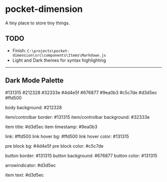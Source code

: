 # pocket-dimension

A tiny place to store tiny things.

## TODO

- Finish: `C:\projects\pocket-dimension\src\components\Items\Markdown.js`
- Light and Dark themes for syntax highlighting

---

## Dark Mode Palette

#131315
#212328
#32333e
#4d4e5f
#676877
#9ea0b3
#c5c7de
#d3d5ec
#ffd500

body background: #212328

item/controlbar border: #131315
item/controlbar background: #32333e

item title: #d3d5ec
item timestamp: #9ea0b3

link: #ffd500
link hover bg: #ffd500
link hover color: #131315

pre block bg: #4d4e5f
pre block color: #c5c7de

button border: #131315
button background: #676877
button color: #131315

arrowindicator: #d3d5ec

item text: #d3d5ec